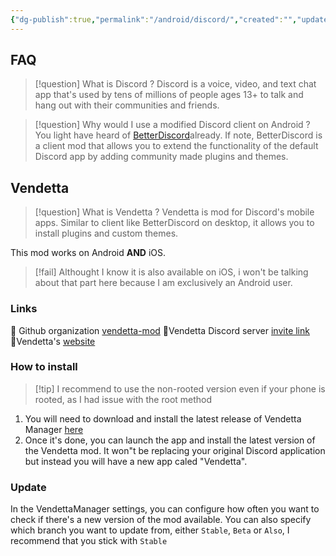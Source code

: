 ```yaml
---
{"dg-publish":true,"permalink":"/android/discord/","created":"","updated":""}
---
```



## FAQ
> [!question] What is Discord ?
> Discord is a voice, video, and text chat app that's used by tens of millions of people ages 13+ to talk and hang out with their communities and friends.

> [!question] Why would I use a modified Discord client on Android ?
> You light have heard of [BetterDiscord](https://betterdiscord.app/)already. If note, BetterDiscord is a client mod that allows you to extend the functionality of the default Discord app by adding community made plugins and themes.

## Vendetta
> [!question] What is Vendetta ?
>  Vendetta is mod for Discord's mobile apps. Similar to client like BetterDiscord on desktop, it allows you to install plugins and custom themes.

This mod works on Android **AND** iOS.
> [!fail] Althought I know it is also available on iOS, i won't be talking about that part here because I am exclusively an Android user.

### Links
🔗 Github organization [vendetta-mod](https://github.com/vendetta-mod)
🔗Vendetta Discord server [invite link](https://discord.com/invite/n9QQ4XhhJP)
🔗Vendetta's [website](https://vendetta.vercel.app/)

### How to install
> [!tip] I recommend to use the non-rooted version even if your phone is rooted, as I had issue with the root method

1. You will need to download and install the latest release of Vendetta Manager [here](https://github.com/vendetta-mod/VendettaManager/releases)
2. Once it's done, you can launch the app and install the latest version of the Vendetta mod. It won"t be replacing your original Discord application but instead you will have a new app caled "Vendetta".
### Update
In the VendettaManager settings, you can configure how often you want to check if there's a new version of the mod available. You can also specify which branch you want to update from, either `Stable`, `Beta` or `Also`, I recommend that you stick with `Stable`




